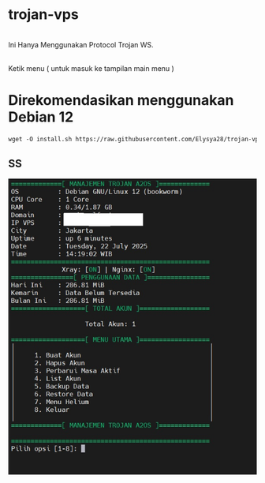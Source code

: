 # trojan-vps
<br>Ini Hanya Menggunakan Protocol Trojan WS.<br> 

<br>Ketik menu ( untuk masuk ke tampilan main menu )<br>

# Direkomendasikan menggunakan Debian 12

  ```html
wget -O install.sh https://raw.githubusercontent.com/Elysya28/trojan-vps/main/install.sh; chmod +x install.sh; ./install.sh; sed -i 's/\r$//' /root/trojan-manager/*.sh; /root/trojan-manager/main.sh
 ```

## SS
![logo](https://github.com/Elysya28/trojan-vps/raw/main/aaaa.jpg)
